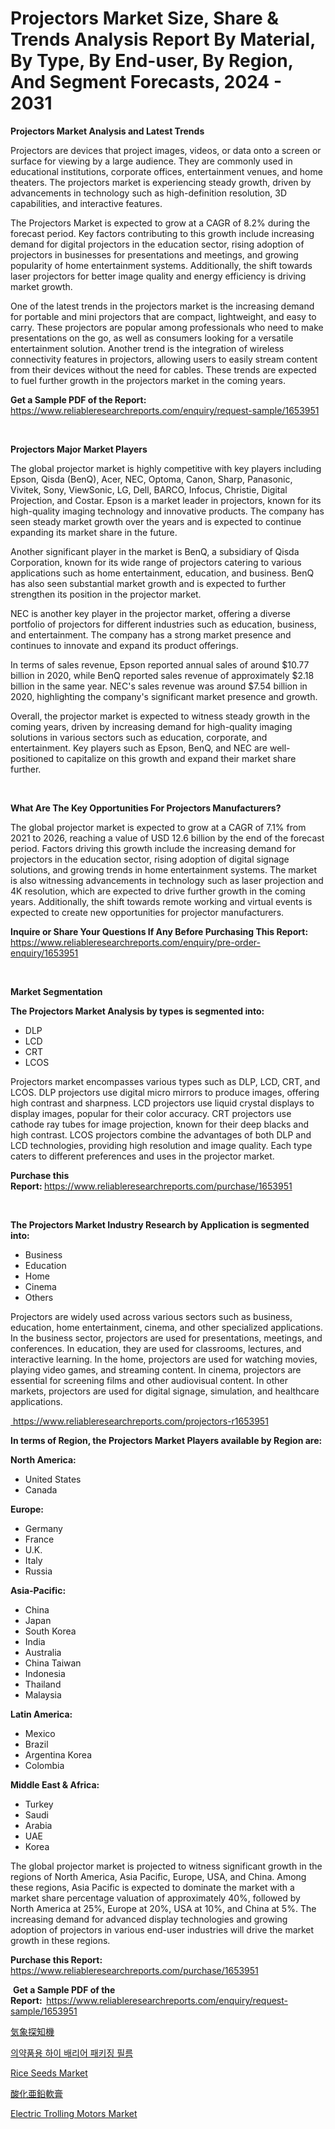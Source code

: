 <p><h1>Projectors Market Size, Share & Trends Analysis Report By Material, By Type, By End-user, By Region, And Segment Forecasts, 2024 - 2031</h1></p><p><strong>Projectors Market Analysis and Latest Trends</strong></p>
<p><p>Projectors are devices that project images, videos, or data onto a screen or surface for viewing by a large audience. They are commonly used in educational institutions, corporate offices, entertainment venues, and home theaters. The projectors market is experiencing steady growth, driven by advancements in technology such as high-definition resolution, 3D capabilities, and interactive features. </p><p>The Projectors Market is expected to grow at a CAGR of 8.2% during the forecast period. Key factors contributing to this growth include increasing demand for digital projectors in the education sector, rising adoption of projectors in businesses for presentations and meetings, and growing popularity of home entertainment systems. Additionally, the shift towards laser projectors for better image quality and energy efficiency is driving market growth.</p><p>One of the latest trends in the projectors market is the increasing demand for portable and mini projectors that are compact, lightweight, and easy to carry. These projectors are popular among professionals who need to make presentations on the go, as well as consumers looking for a versatile entertainment solution. Another trend is the integration of wireless connectivity features in projectors, allowing users to easily stream content from their devices without the need for cables. These trends are expected to fuel further growth in the projectors market in the coming years.</p></p>
<p><strong>Get a Sample PDF of the Report:&nbsp;</strong> <a href="https://www.reliableresearchreports.com/enquiry/request-sample/1653951">https://www.reliableresearchreports.com/enquiry/request-sample/1653951</a></p>
<p>&nbsp;</p>
<p><strong>Projectors Major Market Players</strong></p>
<p><p>The global projector market is highly competitive with key players including Epson, Qisda (BenQ), Acer, NEC, Optoma, Canon, Sharp, Panasonic, Vivitek, Sony, ViewSonic, LG, Dell, BARCO, Infocus, Christie, Digital Projection, and Costar. Epson is a market leader in projectors, known for its high-quality imaging technology and innovative products. The company has seen steady market growth over the years and is expected to continue expanding its market share in the future.</p><p>Another significant player in the market is BenQ, a subsidiary of Qisda Corporation, known for its wide range of projectors catering to various applications such as home entertainment, education, and business. BenQ has also seen substantial market growth and is expected to further strengthen its position in the projector market.</p><p>NEC is another key player in the projector market, offering a diverse portfolio of projectors for different industries such as education, business, and entertainment. The company has a strong market presence and continues to innovate and expand its product offerings.</p><p>In terms of sales revenue, Epson reported annual sales of around $10.77 billion in 2020, while BenQ reported sales revenue of approximately $2.18 billion in the same year. NEC's sales revenue was around $7.54 billion in 2020, highlighting the company's significant market presence and growth.</p><p>Overall, the projector market is expected to witness steady growth in the coming years, driven by increasing demand for high-quality imaging solutions in various sectors such as education, corporate, and entertainment. Key players such as Epson, BenQ, and NEC are well-positioned to capitalize on this growth and expand their market share further.</p></p>
<p>&nbsp;</p>
<p><strong>What Are The Key Opportunities For Projectors Manufacturers?</strong></p>
<p><p>The global projector market is expected to grow at a CAGR of 7.1% from 2021 to 2026, reaching a value of USD 12.6 billion by the end of the forecast period. Factors driving this growth include the increasing demand for projectors in the education sector, rising adoption of digital signage solutions, and growing trends in home entertainment systems. The market is also witnessing advancements in technology such as laser projection and 4K resolution, which are expected to drive further growth in the coming years. Additionally, the shift towards remote working and virtual events is expected to create new opportunities for projector manufacturers.</p></p>
<p><strong>Inquire or Share Your Questions If Any Before Purchasing This Report:</strong> <a href="https://www.reliableresearchreports.com/enquiry/pre-order-enquiry/1653951">https://www.reliableresearchreports.com/enquiry/pre-order-enquiry/1653951</a></p>
<p>&nbsp;</p>
<p><strong>Market Segmentation</strong></p>
<p><strong>The Projectors Market Analysis by types is segmented into:</strong></p>
<p><ul><li>DLP</li><li>LCD</li><li>CRT</li><li>LCOS</li></ul></p>
<p><p>Projectors market encompasses various types such as DLP, LCD, CRT, and LCOS. DLP projectors use digital micro mirrors to produce images, offering high contrast and sharpness. LCD projectors use liquid crystal displays to display images, popular for their color accuracy. CRT projectors use cathode ray tubes for image projection, known for their deep blacks and high contrast. LCOS projectors combine the advantages of both DLP and LCD technologies, providing high resolution and image quality. Each type caters to different preferences and uses in the projector market.</p></p>
<p><strong>Purchase this Report:&nbsp;</strong><a href="https://www.reliableresearchreports.com/purchase/1653951">https://www.reliableresearchreports.com/purchase/1653951</a></p>
<p>&nbsp;</p>
<p><strong>The Projectors Market Industry Research by Application is segmented into:</strong></p>
<p><ul><li>Business</li><li>Education</li><li>Home</li><li>Cinema</li><li>Others</li></ul></p>
<p><p>Projectors are widely used across various sectors such as business, education, home entertainment, cinema, and other specialized applications. In the business sector, projectors are used for presentations, meetings, and conferences. In education, they are used for classrooms, lectures, and interactive learning. In the home, projectors are used for watching movies, playing video games, and streaming content. In cinema, projectors are essential for screening films and other audiovisual content. In other markets, projectors are used for digital signage, simulation, and healthcare applications.</p></p>
<p><a href="https://www.reliableresearchreports.com/projectors-r1653951">&nbsp;https://www.reliableresearchreports.com/projectors-r1653951</a></p>
<p><strong>In terms of Region, the Projectors Market Players available by Region are:</strong></p>
<p>
    <p> <strong> North America: </strong>
        <ul>
            <li>United States</li>
            <li>Canada</li>
        </ul>
        </p> 
    <p> <strong> Europe: </strong>
        <ul>
            <li>Germany</li>
            <li>France</li>
            <li>U.K.</li>
            <li>Italy</li>
            <li>Russia</li>
        </ul>
        </p> 
    <p> <strong> Asia-Pacific: </strong>
        <ul>
            <li>China</li>
            <li>Japan</li>
            <li>South Korea</li>
            <li>India</li>
            <li>Australia</li>
            <li>China Taiwan</li>
            <li>Indonesia</li>
            <li>Thailand</li>
            <li>Malaysia</li>
        </ul>
        </p> 
    <p> <strong> Latin America: </strong>
        <ul>
            <li>Mexico</li>
            <li>Brazil</li>
            <li>Argentina Korea</li>
            <li>Colombia</li>
        </ul>
        </p> 
    <p> <strong> Middle East & Africa: </strong>
        <ul>
            <li>Turkey</li>
            <li>Saudi</li>
            <li>Arabia</li>
            <li>UAE</li>
            <li>Korea</li>
        </ul>
    </p>
    </p>
<p><p>The global projector market is projected to witness significant growth in the regions of North America, Asia Pacific, Europe, USA, and China. Among these regions, Asia Pacific is expected to dominate the market with a market share percentage valuation of approximately 40%, followed by North America at 25%, Europe at 20%, USA at 10%, and China at 5%. The increasing demand for advanced display technologies and growing adoption of projectors in various end-user industries will drive the market growth in these regions.</p></p>
<p><strong>Purchase this Report: </strong><a href="https://www.reliableresearchreports.com/purchase/1653951">https://www.reliableresearchreports.com/purchase/1653951</a></p>
<p>&nbsp;<strong>Get a Sample PDF of the Report:&nbsp;&nbsp;</strong><a href="https://www.reliableresearchreports.com/enquiry/request-sample/1653951">https://www.reliableresearchreports.com/enquiry/request-sample/1653951</a></p>
<p><strong></strong></p>
<p><p><a href="https://medium.com/@kelsitorphy644/%E5%A4%A9%E5%80%99%E6%A4%9C%E7%9F%A5%E5%99%A8%E5%B8%82%E5%A0%B4-2031%E5%B9%B4%E3%81%BE%E3%81%A7%E3%81%AE%E5%8B%95%E5%90%91-%E4%BA%88%E6%B8%AC-%E7%AB%B6%E5%90%88%E5%88%86%E6%9E%90-fa768497407a">気象探知機</a></p><p><a href="https://github.com/royErdmtyan906778/Market-Research-Report-List-1/blob/main/603066049197.md">의약품용 하이 배리어 패키징 필름</a></p><p><a href="https://github.com/pjcfca/Market-Research-Report-List-2/blob/main/rice-seeds-market.md">Rice Seeds Market</a></p><p><a href="https://medium.com/@kaydenjohns1964/%E9%85%B8%E5%8C%96%E4%BA%9C%E9%89%9B%E8%BB%9F%E8%86%8F%E5%B8%82%E5%A0%B4%E3%81%AF-%E5%B8%82%E5%A0%B4%E3%82%B7%E3%82%A7%E3%82%A2-%E3%82%B5%E3%82%A4%E3%82%BA-2031%E5%B9%B4%E3%81%BE%E3%81%A7%E3%81%AE%E4%BA%88%E6%B8%AC%E3%81%BE%E3%81%A7%E3%82%92%E7%84%A6%E7%82%B9%E3%81%AB%E3%81%97%E3%81%A6%E3%81%84%E3%81%BE%E3%81%99-b9fa353e6aa6">酸化亜鉛軟膏</a></p><p><a href="https://github.com/wusalecollins540tpqoz/Market-Research-Report-List-2/blob/main/electric-trolling-motors-market.md">Electric Trolling Motors Market</a></p></p>